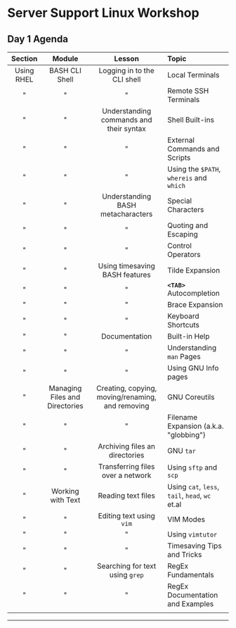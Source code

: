 # Server Support Linux Workshop

## Day 1 Agenda

| **Section** | **Module** | **Lesson** | **Topic** |
| :---------: | :--------: | :--------: | :-------- |
| Using RHEL | BASH CLI Shell | Logging in to the CLI shell | Local Terminals |
| " | " | " | Remote SSH Terminals |
| " | " | Understanding commands and their syntax | Shell Built-ins |
| " | " | " | External Commands and Scripts |
| " | " | " | Using the `$PATH`, `whereis` and `which`  |
| " | " | Understanding BASH metacharacters | Special Characters |
| " | " | " | Quoting and Escaping |
| " | " | " | Control Operators |
| " | " | Using timesaving BASH features | Tilde Expansion |
| " | " | " | **`<TAB>`** Autocompletion |
| " | " | " | Brace Expansion |
| " | " | " | Keyboard Shortcuts |
| " | " | Documentation | Built-in Help |
| " | " | " | Understanding  `man` Pages |
| " | " | " | Using GNU Info pages |
| " | Managing Files and Directories | Creating, copying, moving/renaming, and removing | GNU Coreutils |
| " | " | " | Filename Expansion (a.k.a. "globbing") |
| " | " | Archiving files an directories | GNU `tar` |
| " | " | Transferring files over a network | Using `sftp` and `scp` |
| " | Working with Text | Reading text files | Using `cat`, `less`, `tail`, `head`, `wc` et.al |
| " | " | Editing text using `vim` | VIM Modes |
| " | " | " | Using `vimtutor` |
| " | " | " | Timesaving Tips and Tricks |
| " | " | Searching for text using `grep` | RegEx Fundamentals |
| " | " | " | RegEx Documentation and Examples |
||||

*****
